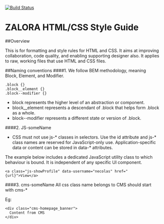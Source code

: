 [![Build Status](https://travis-ci.org/zalora/zalora-styleguide.svg)](https://travis-ci.org/zalora/zalora-styleguide)

ZALORA HTML/CSS Style Guide
===========================

##Overview

This is for formatting and style rules for HTML and CSS.
It aims at improving collaboration, code quality, and enabling supporting designer also.
It applies to raw, working files that use HTML and CSS files.


##Naming conventions
####1. We follow BEM methodology, meaning Block, Element, and Modifier.

```
.block {}
.block__element {}
.block--modifier {}
```

- block represents the higher level of an abstraction or component.
- block__element represents a descendant of .block that helps form .block as a whole.
- block--modifier represents a different state or version of .block.

####2. JS-someName

- CSS must not use js-* classes in selectors.
Use the id attribute and js-* class names are reserved for JavaScript-only use. Application-specific data or content can be stored in data-* attributes.

The example below includes a dedicated JavaScript utility class to which behaviour is bound. It is independent of any specific UI component.

```
<a class="js-showProfile" data-username="necolas" href="{url}">View</a>
```

####3. cms-someName
All css class name belongs to CMS should start with cms-*

Eg:
```
<div class="cms-homepage_banner">
  Content from CMS
</div>
```
